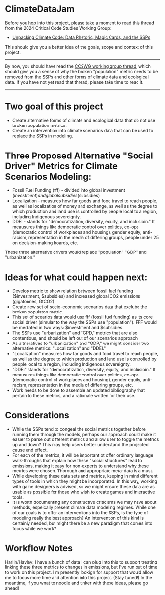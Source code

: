 # ClimateDataJam

Before you hop into this project, please take a moment to read this thread from the 2024 Critical Code Studies Working Group:

- [Unpacking Climate Code: Data Rhetoric, Magic Cards, and the SSPs](https://wg.criticalcodestudies.com/index.php?p=/discussion/177/code-critique-unpacking-climate-code-data-rhetoric-magic-cards-and-the-ssps)

This should give you a better idea of the goals, scope and context of this project.

---

By now, you should have read the [CCSWG working group thread](https://wg.criticalcodestudies.com/index.php?p=/discussion/177/code-critique-unpacking-climate-code-data-rhetoric-magic-cards-and-the-ssps), which should give you a sense of why the broken "population" metric needs to be removed from the SSPs and other forms of climate data and ecological data. If you have not yet read that thread, please take time to read it.

---

# Two goal of this project
- Create alternative forms of climate and ecological data that do not use broken population metrics.
- Create an intervention into climate scenarios data that can be used to replace the SSPs in modeling.

# Three Proposed Alternative "Social Driver" Metrics for Climate Scenarios Modeling:
- Fossil Fuel Funding (fff) - divided into global investment ($investment) and global subsidies ($subsidies)
- Localization - measures how far goods and food travel to reach people, as well as localization of money and exchange, as well as the degree to which production and land use is controlled by people local to a region, including Indigenous sovereignty. 
- DDEI - stands for "democratization, diversity, equity, and inclusioin." It meausures things like democratic control over politics, co-ops (democratic control of workplaces and housing), gender equity, anti-racism, representation in the media of differing groups, people under 25 on decision-making boards, etc.

These three alternative drivers would replace "population" "GDP" and "urbanization."

# Ideas for what could happen next:
- Develop metric to show relation between fossil fuel funding ($investment, $subsidies) and increased global CO2 emissions (gigatonnes, GtCO2).
- Create new set of socio-economic scenarios data that exclube the broken populaton metric.
-  This set of scearios data would use fff (fossil fuel funding) as its core social driver (simular to the way the SSPs use "population"). FFF would be mediated in two ways: $investment and $subsidies.
-   The SSPs use "urbanization" and "GPD," metrics that are also contentious, and should be left out of our scenarios approach.
-   As altneratives to "urbanization" and "GDP," we might consider two alternative metrics: "Localization" and "DDEI."
-   "Localization" measures how far goods and food travel to reach people, as well as the degree to which production and land use is controlled by people local to a region, including Indigenous sovereignty.  
-   "DDEI" stands for "democratization, diversity, equity, and inclusioin." It meausures things like democratic control over politics, co-ops (democratic control of workplaces and housing), gender equity, anti-racism, representation in the media of differing groups, etc.
-   Work needs to be done to assemble an updated bibliography that pertain to these metrics, and a rationale written for their use.

# Considerations
- While the SSPs tend to congeal the social metrics together before running them through the models, perhaps our approach could make it easier to parse out different metrics and allow user to toggle the metrics up and down? This may help users better understand the projected cause and effect.
- For each of the metrics, it will be important ot offer ordinary language walk-throughs that explain how these "social structures" lead to emissions, making it easy for non-experts to understand why these metrics were chosen. Thorough and appropriate meta-data is a must.
- While developing these data sets and metrics, keeping in mind different types of tools in which they might be incorporated. In this way, working with game designers is advised, so we might ensure these data are as usable as possible for those who wish to create games and interactive tools.
- It is worth documenting any constructive criticisms we may have about methods, espeically present climate data modeling regimes. While one of our goals is to offer an interventions into the SSPs, is the type of modeling really the best approach? An intervention of this kind is certainly needed, but might there be a new paradigm that comes into focus while we work?
   
# Workflow Notes

Harlin/Hayley: I have a bunch of data I can plug into this to support treating linking these three metrics to changes in emissions, but I've run out of time to work on this project. I'm presently lookign for support that would allow me to focus more time and attention into this project. (Stay tuned!) In the meantime, if you wnat to noodle and tinker with these ideas, please go ahead!
